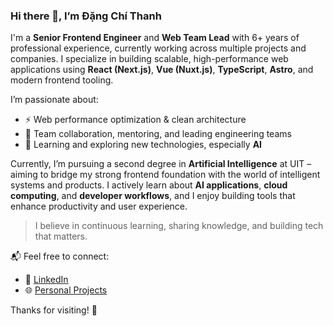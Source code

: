 <!-- ## Hi there 👋 -->

<!--
**uit-25730067-chithanh/uit-25730067-chithanh** is a ✨ _special_ ✨ repository because its `README.md` (this file) appears on your GitHub profile.

Here are some ideas to get you started:

- 🔭 I’m currently working on ...
- 🌱 I’m currently learning ...
- 👯 I’m looking to collaborate on ...
- 🤔 I’m looking for help with ...
- 💬 Ask me about ...
- 📫 How to reach me: ...
- 😄 Pronouns: ...
- ⚡ Fun fact: ...
-->


### Hi there 👋, I’m Đặng Chí Thanh

I'm a **Senior Frontend Engineer** and **Web Team Lead** with 6+ years of professional experience, currently working across multiple projects and companies. I specialize in building scalable, high-performance web applications using **React (Next.js)**, **Vue (Nuxt.js)**, **TypeScript**, **Astro**, and modern frontend tooling.

I’m passionate about:
- ⚡ Web performance optimization & clean architecture
- 🤝 Team collaboration, mentoring, and leading engineering teams
- 🧠 Learning and exploring new technologies, especially **AI**

Currently, I’m pursuing a second degree in **Artificial Intelligence** at UIT – aiming to bridge my strong frontend foundation with the world of intelligent systems and products. I actively learn about **AI applications**, **cloud computing**, and **developer workflows**, and I enjoy building tools that enhance productivity and user experience.

> I believe in continuous learning, sharing knowledge, and building tech that matters.

📬 Feel free to connect:
- 💼 [LinkedIn](https://linkedin.com/in/christhanhdang)
- 🌐 [Personal Projects](https://github.com/uit-25730067-chithanh?tab=repositories)

Thanks for visiting! 🚀
